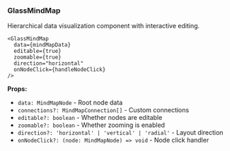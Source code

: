 ### GlassMindMap

Hierarchical data visualization component with interactive editing.

```tsx
<GlassMindMap
  data={mindMapData}
  editable={true}
  zoomable={true}
  direction="horizontal"
  onNodeClick={handleNodeClick}
/>
```

**Props:**
- `data: MindMapNode` - Root node data
- `connections?: MindMapConnection[]` - Custom connections
- `editable?: boolean` - Whether nodes are editable
- `zoomable?: boolean` - Whether zooming is enabled
- `direction?: 'horizontal' | 'vertical' | 'radial'` - Layout direction
- `onNodeClick?: (node: MindMapNode) => void` - Node click handler
